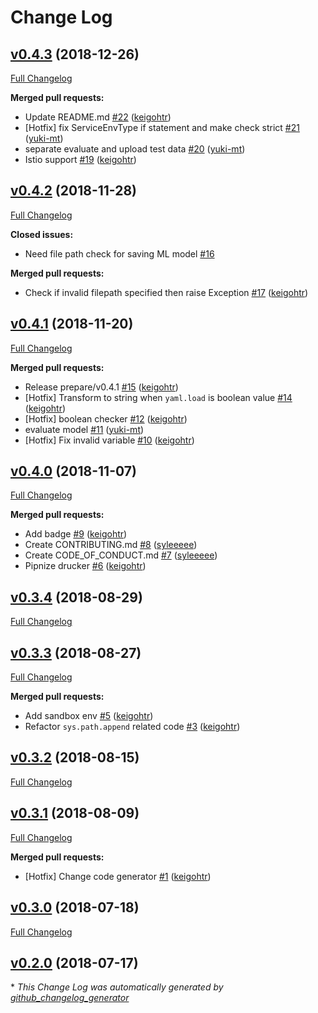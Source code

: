 # Change Log

## [v0.4.3](https://github.com/rekcurd/drucker/tree/v0.4.3) (2018-12-26)
[Full Changelog](https://github.com/rekcurd/drucker/compare/v0.4.2...v0.4.3)

**Merged pull requests:**

- Update README.md [\#22](https://github.com/rekcurd/drucker/pull/22) ([keigohtr](https://github.com/keigohtr))
- \[Hotfix\] fix ServiceEnvType if statement and make check strict [\#21](https://github.com/rekcurd/drucker/pull/21) ([yuki-mt](https://github.com/yuki-mt))
- separate evaluate and upload test data [\#20](https://github.com/rekcurd/drucker/pull/20) ([yuki-mt](https://github.com/yuki-mt))
- Istio support [\#19](https://github.com/rekcurd/drucker/pull/19) ([keigohtr](https://github.com/keigohtr))

## [v0.4.2](https://github.com/rekcurd/drucker/tree/v0.4.2) (2018-11-28)
[Full Changelog](https://github.com/rekcurd/drucker/compare/v0.4.1...v0.4.2)

**Closed issues:**

- Need file path check for saving ML model [\#16](https://github.com/rekcurd/drucker/issues/16)

**Merged pull requests:**

- Check if invalid filepath specified then raise Exception [\#17](https://github.com/rekcurd/drucker/pull/17) ([keigohtr](https://github.com/keigohtr))

## [v0.4.1](https://github.com/rekcurd/drucker/tree/v0.4.1) (2018-11-20)
[Full Changelog](https://github.com/rekcurd/drucker/compare/v0.4.0...v0.4.1)

**Merged pull requests:**

- Release prepare/v0.4.1 [\#15](https://github.com/rekcurd/drucker/pull/15) ([keigohtr](https://github.com/keigohtr))
- \[Hotfix\] Transform to string when `yaml.load` is boolean value [\#14](https://github.com/rekcurd/drucker/pull/14) ([keigohtr](https://github.com/keigohtr))
- \[Hotfix\] boolean checker [\#12](https://github.com/rekcurd/drucker/pull/12) ([keigohtr](https://github.com/keigohtr))
- evaluate model [\#11](https://github.com/rekcurd/drucker/pull/11) ([yuki-mt](https://github.com/yuki-mt))
- \[Hotfix\] Fix invalid variable [\#10](https://github.com/rekcurd/drucker/pull/10) ([keigohtr](https://github.com/keigohtr))

## [v0.4.0](https://github.com/rekcurd/drucker/tree/v0.4.0) (2018-11-07)
[Full Changelog](https://github.com/rekcurd/drucker/compare/v0.3.4...v0.4.0)

**Merged pull requests:**

- Add badge [\#9](https://github.com/rekcurd/drucker/pull/9) ([keigohtr](https://github.com/keigohtr))
- Create CONTRIBUTING.md [\#8](https://github.com/rekcurd/drucker/pull/8) ([syleeeee](https://github.com/syleeeee))
- Create CODE\_OF\_CONDUCT.md [\#7](https://github.com/rekcurd/drucker/pull/7) ([syleeeee](https://github.com/syleeeee))
- Pipnize drucker [\#6](https://github.com/rekcurd/drucker/pull/6) ([keigohtr](https://github.com/keigohtr))

## [v0.3.4](https://github.com/rekcurd/drucker/tree/v0.3.4) (2018-08-29)
[Full Changelog](https://github.com/rekcurd/drucker/compare/v0.3.3...v0.3.4)

## [v0.3.3](https://github.com/rekcurd/drucker/tree/v0.3.3) (2018-08-27)
[Full Changelog](https://github.com/rekcurd/drucker/compare/v0.3.2...v0.3.3)

**Merged pull requests:**

- Add sandbox env [\#5](https://github.com/rekcurd/drucker/pull/5) ([keigohtr](https://github.com/keigohtr))
- Refactor `sys.path.append` related code [\#3](https://github.com/rekcurd/drucker/pull/3) ([keigohtr](https://github.com/keigohtr))

## [v0.3.2](https://github.com/rekcurd/drucker/tree/v0.3.2) (2018-08-15)
[Full Changelog](https://github.com/rekcurd/drucker/compare/v0.3.1...v0.3.2)

## [v0.3.1](https://github.com/rekcurd/drucker/tree/v0.3.1) (2018-08-09)
[Full Changelog](https://github.com/rekcurd/drucker/compare/v0.3.0...v0.3.1)

**Merged pull requests:**

- \[Hotfix\] Change code generator [\#1](https://github.com/rekcurd/drucker/pull/1) ([keigohtr](https://github.com/keigohtr))

## [v0.3.0](https://github.com/rekcurd/drucker/tree/v0.3.0) (2018-07-18)
[Full Changelog](https://github.com/rekcurd/drucker/compare/v0.2.0...v0.3.0)

## [v0.2.0](https://github.com/rekcurd/drucker/tree/v0.2.0) (2018-07-17)


\* *This Change Log was automatically generated by [github_changelog_generator](https://github.com/skywinder/Github-Changelog-Generator)*